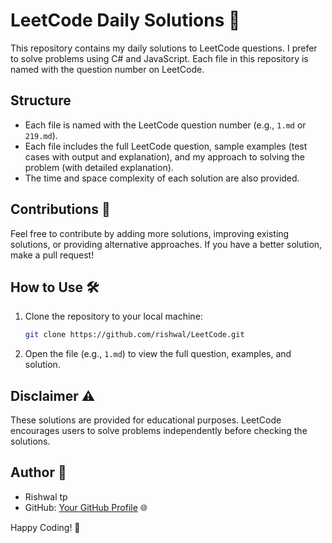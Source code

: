 
# LeetCode Daily Solutions 📝

This repository contains my daily solutions to LeetCode questions. I prefer to solve problems using C# and JavaScript. Each file in this repository is named with the question number on LeetCode.

## Structure

- Each file is named with the LeetCode question number (e.g., `1.md` or `219.md`).
- Each file includes the full LeetCode question, sample examples (test cases with output and explanation), and my approach to solving the problem (with detailed explanation).
- The time and space complexity of each solution are also provided.

## Contributions 🤝

Feel free to contribute by adding more solutions, improving existing solutions, or providing alternative approaches. If you have a better solution, make a pull request!

## How to Use 🛠️

1. Clone the repository to your local machine:

   ```bash
   git clone https://github.com/rishwal/LeetCode.git
   ```

2. Open the file (e.g., `1.md`) to view the full question, examples, and solution.

## Disclaimer ⚠️

These solutions are provided for educational purposes. LeetCode encourages users to solve problems independently before checking the solutions.

## Author 👤

- Rishwal tp
- GitHub: [Your GitHub Profile](https://github.com/rishwal) 🌐

Happy Coding! 🚀
